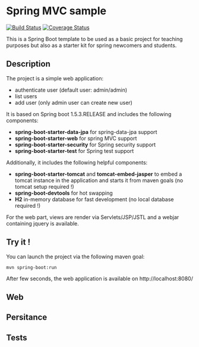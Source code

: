 # Spring MVC sample

[![Build Status](https://travis-ci.org/kartoch/spring-mvc-sample.svg?branch=master)](https://travis-ci.org/kartoch/spring-mvc-sample)   [![Coverage Status](https://coveralls.io/repos/github/kartoch/spring-mvc-sample/badge.svg?branch=master)](https://coveralls.io/github/kartoch/spring-mvc-sample?branch=master)

This is a Spring Boot template to be used as a basic project for teaching
purposes but also as a starter kit for spring newcomers and students.
  
## Description

The project is a simple web application:
- authenticate user (default user: admin/admin)
- list users
- add user (only admin user can create new user)

It is based on Spring boot 1.5.3.RELEASE and includes the following components:
* **spring-boot-starter-data-jpa** for spring-data-jpa support
* **spring-boot-starter-web** for spring MVC support
* **spring-boot-starter-security** for Spring security support
* **spring-boot-starter-test** for Spring test support

Additionally, it includes the following helpful components: 
* **spring-boot-starter-tomcat** and **tomcat-embed-jasper** to embed a tomcat instance 
in the application and starts it from maven goals 
(no tomcat setup required !)
* **spring-boot-devtools** for hot swapping
* **H2** in-memory database for fast development (no local database required !)

For the web part, views are render via Servlets/JSP/JSTL and a webjar 
containing jquery is available.

## Try it !

You can launch the project via the following maven goal:

    mvn spring-boot:run

After few seconds, the web application is available on http://localhost:8080/

## Web

## Persitance



## Tests